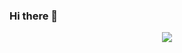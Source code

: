 ### Hi there 👋

<p align="center">
  <img src="https://github-readme-stats.vercel.app/api/top-langs/?username=notimplementedlife&layout=compact&title_color=24292e&text_color=0&bg_color=fff"/>  
</p>
